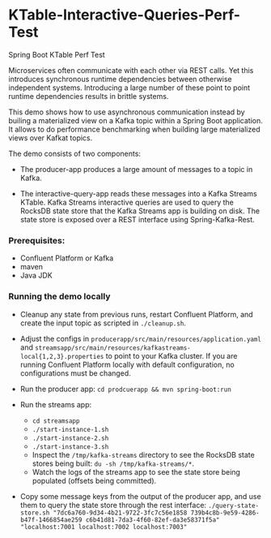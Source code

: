 # KTable-Interactive-Queries-Perf-Test
Spring Boot KTable Perf Test

Microservices often communicate with each other via REST calls. Yet this introduces synchronous runtime dependencies between otherwise independent systems. 
Introducing a large number of these point to point runtime dependencies results in brittle systems. 

This demo shows how to use asynchronous communication instead by builing a materialized view on a Kafka topic within a Spring Boot application. 
It allows to do performance benchmarking when building large materialized views over Kafkat topics. 

The demo consists of two components:

* The producer-app produces a large amount of messages to a topic in Kafka.

* The interactive-query-app reads these messages into a Kafka Streams KTable. 
  Kafka Streams interactive queries are used to query the RocksDB state store that the Kafka Streams app is building on disk. 
  The state store is exposed over a REST interface using Spring-Kafka-Rest. 
  
### Prerequisites:

* Confluent Platform or Kafka 
* maven
* Java JDK

### Running the demo locally

* Cleanup any state from previous runs, restart Confluent Platform, and create the input topic as scripted in `./cleanup.sh`.

* Adjust the configs in `producerapp/src/main/resources/application.yaml` and `streamsapp/src/main/resources/kafkastreams-local{1,2,3}.properties` to point to your Kafka cluster. If you are running Confluent Platform locally with default configuration, no configurations must be changed. 

* Run the producer app: `cd prodcuerapp && mvn spring-boot:run`

* Run the streams app: 
  * `cd streamsapp`
  * `./start-instance-1.sh`
  * `./start-instance-2.sh`
  * `./start-instance-3.sh`
  * Inspect the `/tmp/kafka-streams` directory to see the RocksDB state stores being built: `du -sh /tmp/kafka-streams/*`.  
  * Watch the logs of the streams app to see the state store being populated (offsets being committed). 

* Copy some message keys from the output of the producer app, and use them to query the state store through the rest interface: `./query-state-store.sh "7dc6a760-9d34-4b21-9722-3fc7c56e1858 739b4c8b-9e59-4286-b47f-1466854ae259 c6b41d81-7da3-4f60-82ef-da3e58371f5a" "localhost:7001 localhost:7002 localhost:7003" ` 




